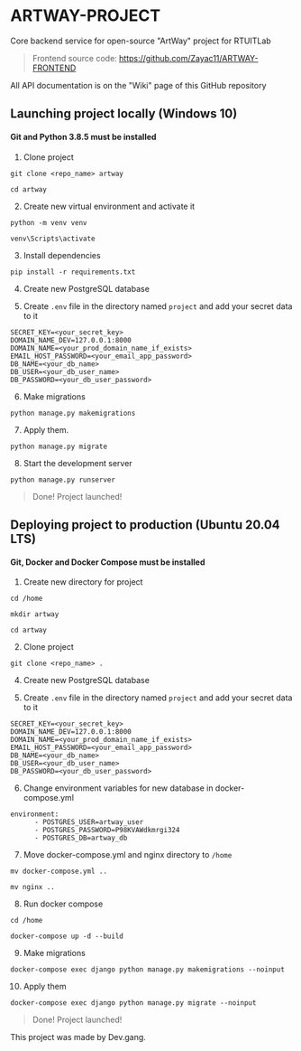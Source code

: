 # ARTWAY-PROJECT
Core backend service for open-source "ArtWay" project for RTUITLab

> Frontend source code: https://github.com/Zayac11/ARTWAY-FRONTEND

All API documentation is on the "Wiki" page of this GitHub repository

## Launching project locally (Windows 10)
#### Git and Python 3.8.5 must be installed
1. Clone project

`git clone <repo_name> artway`

`cd artway`

2. Create new virtual environment and activate it

`python -m venv venv`

`venv\Scripts\activate`

3. Install dependencies

`pip install -r requirements.txt`

4. Create new PostgreSQL database

5. Create `.env` file in the directory named `project` and add your secret data to it

```
SECRET_KEY=<your_secret_key>
DOMAIN_NAME_DEV=127.0.0.1:8000
DOMAIN_NAME=<your_prod_domain_name_if_exists>
EMAIL_HOST_PASSWORD=<your_email_app_password>
DB_NAME=<your_db_name>
DB_USER=<your_db_user_name>
DB_PASSWORD=<your_db_user_password>
```

6. Make migrations

`python manage.py makemigrations`

7. Apply them.

`python manage.py migrate`

8. Start the development server

`python manage.py runserver`

> Done! Project launched!

## Deploying project to production (Ubuntu 20.04 LTS)
#### Git, Docker and Docker Compose must be installed

1. Create new directory for project

`cd /home`

`mkdir artway`

`cd artway`

2. Clone project

`git clone <repo_name> .`

4. Create new PostgreSQL database

5. Create `.env` file in the directory named `project` and add your secret data to it

```
SECRET_KEY=<your_secret_key>
DOMAIN_NAME_DEV=127.0.0.1:8000
DOMAIN_NAME=<your_prod_domain_name_if_exists>
EMAIL_HOST_PASSWORD=<your_email_app_password>
DB_NAME=<your_db_name>
DB_USER=<your_db_user_name>
DB_PASSWORD=<your_db_user_password>
```

6. Change environment variables for new database in docker-compose.yml

```
environment:
      - POSTGRES_USER=artway_user
      - POSTGRES_PASSWORD=P98KVAWdkmrgi324
      - POSTGRES_DB=artway_db
```

7. Move docker-compose.yml and nginx directory to `/home`

`mv docker-compose.yml ..`

`mv nginx ..`

8. Run docker compose

`cd /home`

`docker-compose up -d --build`

9. Make migrations

`docker-compose exec django python manage.py makemigrations --noinput`

10. Apply them

`docker-compose exec django python manage.py migrate --noinput`

> Done! Project launched!

This project was made by Dev.gang.

